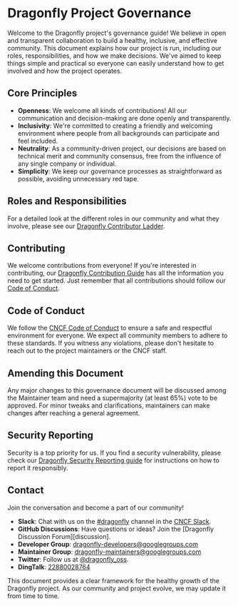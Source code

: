 # Dragonfly Project Governance

Welcome to the Dragonfly project's governance guide! We believe in open and transparent collaboration to build a healthy, inclusive, and effective community. This document explains how our project is run, including our roles, responsibilities, and how we make decisions. We've aimed to keep things simple and practical so everyone can easily understand how to get involved and how the project operates.

## Core Principles

- **Openness**: We welcome all kinds of contributions! All our communication and decision-making are done openly and transparently.
- **Inclusivity**: We're committed to creating a friendly and welcoming environment where people from all backgrounds can participate and feel included.
- **Neutrality**: As a community-driven project, our decisions are based on technical merit and community consensus, free from the influence of any single company or individual.
- **Simplicity**: We keep our governance processes as straightforward as possible, avoiding unnecessary red tape.

## Roles and Responsibilities

For a detailed look at the different roles in our community and what they involve, please see our [Dragonfly Contributor Ladder](COMMUNITY_LADDER.md).

## Contributing

We welcome contributions from everyone! If you're interested in contributing, our [Dragonfly Contribution Guide](CONTRIBUTING.md) has all the information you need to get started. Just remember that all contributions should follow our [Code of Conduct](#code-of-conduct).

## Code of Conduct

We follow the [CNCF Code of Conduct](CODE_OF_CONDUCT.md) to ensure a safe and respectful environment for everyone. We expect all community members to adhere to these standards. If you witness any violations, please don't hesitate to reach out to the project maintainers or the CNCF staff.

## Amending this Document

Any major changes to this governance document will be discussed among the Maintainer team and need a supermajority (at least 65%) vote to be approved. For minor tweaks and clarifications, maintainers can make changes after reaching a general agreement.

## Security Reporting

Security is a top priority for us. If you find a security vulnerability, please check our [Dragonfly Security Reporting guide](SECURITY.md) for instructions on how to report it responsibly.

## Contact

Join the conversation and become a part of our community!

- **Slack**: Chat with us on the [#dragonfly](https://cloud-native.slack.com/messages/dragonfly/) channel in the [CNCF Slack](https://slack.cncf.io/).
- **GitHub Discussions**: Have questions or ideas? Join the [Dragonfly Discussion Forum][discussion].
- **Developer Group**: <dragonfly-developers@googlegroups.com>
- **Maintainer Group**: <dragonfly-maintainers@googlegroups.com>
- **Twitter**: Follow us at [@dragonfly_oss](https://twitter.com/dragonfly_oss).
- **DingTalk**: [22880028764](https://qr.dingtalk.com/action/joingroup?code=v1,k1,pkV9IbsSyDusFQdByPSK3HfCG61ZCLeb8b/lpQ3uUqI=&_dt_no_comment=1&origin=11)

This document provides a clear framework for the healthy growth of the Dragonfly project. As our community and project evolve, we may update it from time to time.
